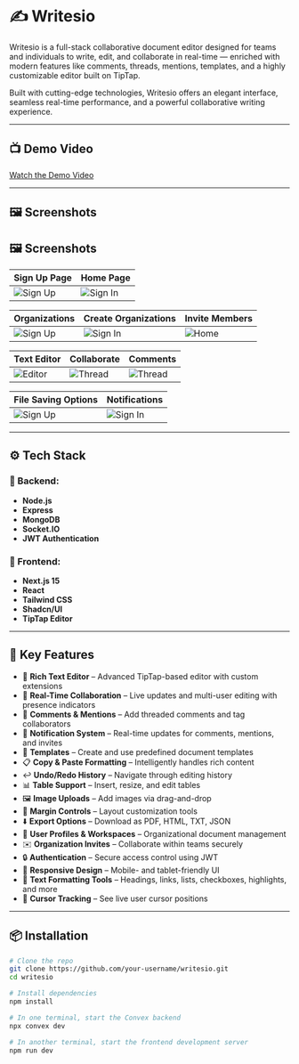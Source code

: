 # ✍️ Writesio

Writesio is a full-stack collaborative document editor designed for teams and individuals to write, edit, and collaborate in real-time — enriched with modern features like comments, threads, mentions, templates, and a highly customizable editor built on TipTap.

Built with cutting-edge technologies, Writesio offers an elegant interface, seamless real-time performance, and a powerful collaborative writing experience.

---


## 📺 Demo Video

[Watch the Demo Video](https://github.com/user-attachments/assets/0927b531-b054-4d98-a16c-d209c9ee6e2a)

---

## 🖼 Screenshots

## 🖼 Screenshots

| Sign Up Page | Home Page |
|--------------|--------------|
| ![Sign Up](https://github.com/user-attachments/assets/45f615d1-f8f9-4218-8034-0136e7da9557) | ![Sign In](https://github.com/user-attachments/assets/82dbb305-57f2-4d5d-92d2-58427d8040f3) |


| Organizations | Create Organizations | Invite Members |
|--------------|--------------|------------|
| ![Sign Up](https://github.com/user-attachments/assets/655f7864-8d22-4215-b7b4-6b6417507624) | ![Sign In](https://github.com/user-attachments/assets/f7452a3d-b7c3-4233-90a3-e27013345218) | ![Home](https://github.com/user-attachments/assets/6a040adf-ca2f-42ab-ac78-7dd47cfee1ea) |


| Text Editor | Collaborate | Comments |
|--------------|--------------|------------|
| ![Editor](https://github.com/user-attachments/assets/c20a7463-8c9b-4af1-babf-c85ca310361b) | ![Thread](https://github.com/user-attachments/assets/2ee1daf7-7141-4a6a-8c15-8e303ccdba59) | ![Thread](https://github.com/user-attachments/assets/512837f6-3459-457c-b130-4489c1262181) |


| File Saving Options | Notifications |
|--------------|--------------|
| ![Sign Up](https://github.com/user-attachments/assets/b509dea5-84de-460f-a1b4-2a0ae9b65636) | ![Sign In](https://github.com/user-attachments/assets/f7eabc9e-2042-4d60-bb80-de20e6fda55d) |
---

## ⚙️ Tech Stack

### 🧠 Backend:
- **Node.js**
- **Express**
- **MongoDB**
- **Socket.IO**
- **JWT Authentication**

### 🎨 Frontend:
- **Next.js 15**
- **React**
- **Tailwind CSS**
- **Shadcn/UI**
- **TipTap Editor**

---

## 🔑 Key Features

- 📝 **Rich Text Editor** – Advanced TipTap-based editor with custom extensions  
- 🤝 **Real-Time Collaboration** – Live updates and multi-user editing with presence indicators  
- 💬 **Comments & Mentions** – Add threaded comments and tag collaborators  
- 🔔 **Notification System** – Real-time updates for comments, mentions, and invites  
- 📑 **Templates** – Create and use predefined document templates  
- 📋 **Copy & Paste Formatting** – Intelligently handles rich content  
- ↩️ **Undo/Redo History** – Navigate through editing history  
- 📊 **Table Support** – Insert, resize, and edit tables  
- 🖼️ **Image Uploads** – Add images via drag-and-drop  
- 📏 **Margin Controls** – Layout customization tools  
- ⬇️ **Export Options** – Download as PDF, HTML, TXT, JSON  
- 👥 **User Profiles & Workspaces** – Organizational document management  
- ✉️ **Organization Invites** – Collaborate within teams securely  
- 🔒 **Authentication** – Secure access control using JWT  
- 📱 **Responsive Design** – Mobile- and tablet-friendly UI  
- 🎨 **Text Formatting Tools** – Headings, links, lists, checkboxes, highlights, and more  
- 🎯 **Cursor Tracking** – See live user cursor positions

---

## 📦 Installation

```bash
# Clone the repo
git clone https://github.com/your-username/writesio.git
cd writesio

# Install dependencies
npm install

# In one terminal, start the Convex backend
npx convex dev

# In another terminal, start the frontend development server
npm run dev
```

